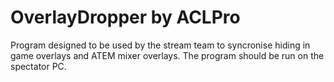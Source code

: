 OverlayDropper by ACLPro
==============

Program designed to be used by the stream team to syncronise hiding in game overlays and ATEM mixer overlays. The program should be run on the spectator PC.
